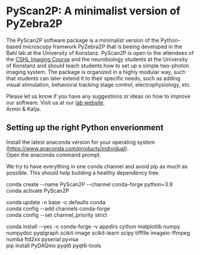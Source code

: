 # PyScan2P: A minimalist version of PyZebra2P  
The PyScan2P software package is a minimalist version of the Python-based microscopy framwork PyZebra2P that is beeing developed in the Bahl lab at the University of Konstanz. PyScan2P is open to the attendees of the [CSHL Imaging Course](https://meetings.cshl.edu/courses.aspx?course=C-IMAG&year=22) and the neurobiology students at the University of Konstanz and should teach students how to set up a simple two-photon imaging system. The package is organized in a highly modular way, such that students can later extend it to their specific needs, such as adding visual stimulation, behavioral tracking stage control, electrophysiology, etc.  

Please let us know if you have any suggestions or ideas on how to improve our software. Visit us at our [lab website](www.neurobiology-konstanz.com/bahl).  
Armin & Katja. 

## Setting up the right Python enverionment
Install the latest anaconda version for your operating system (https://www.anaconda.com/products/individual).  
Open the anaconda command prompt. 

We try to have everything in one conda channel and avoid pip as much as possible. This should help building a healthy dependency tree.  

conda create --name PyScan2P --channel conda-forge python=3.9  
conda activate PyScan2P  

conda update -n base -c defaults conda  
conda config --add channels conda-forge  
conda config --set channel_priority strict  

conda install --yes -c conda-forge -v appdirs cython matplotlib numpy numpydoc pyqtgraph scikit-image scikit-learn scipy tifffile imageio-ffmpeg numba ftd2xx pyserial pyvisa  
pip install PyDAQmx pyqt6 pyqt6-tools
